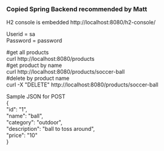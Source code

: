 ### Copied Spring Backend recommended by Matt

H2 console is embedded http://localhost:8080/h2-console/  

Userid = sa  
Password = password



#get all products  
curl http://localhost:8080/products  
#get product by name  
curl http://localhost:8080/products/soccer-ball  
#delete by product name  
curl -X "DELETE" http://localhost:8080/products/soccer-ball  


Sample JSON for POST   
	 {  
	 	"id": "1",  
	 	"name": "ball",  
	 	"category": "outdoor",  
	 	"description": "ball to toss around",  
	 	"price": "10"  
	 }  